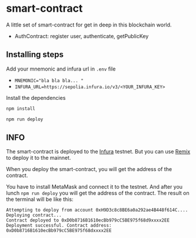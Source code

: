# smart-contract
A little set of smart-contract for get in deep in this blockchain world.

- AuthContract: register user, authenticate, getPublicKey  


## Installing steps 

Add your mnemonic and infura url in `.env` file
- `MNEMONIC="bla bla bla... "`    
- `INFURA_URL=https://sepolia.infura.io/v3/<YOUR_INFURA_KEY>`

Install the dependencies
``` bash 
npm install
```

``` bash
npm run deploy
```

## INFO
The smart-contract is deployed to the [Infura](https://app.infura.io/) testnet.
But you can use [Remix](https://remix.ethereum.org/) to deploy it to the mainnet.


When you deploy the smart-contract, you will get the address of the contract.

You have to install MetaMask and connect it to the testnet.
And after you lunch `npm run deploy` you will get the address of the contract.
The result on the terminal will be like this:

``` text 
Attempting to deploy from account 0xH9D3c8c8BE6a0a292ae4B448f614C....
Deploying contract...
Contract deployed to 0xD0b8716B1610ecBb979cC5BE975f68d9xxxx2EE
Deployment successful. Contract address: 0xD0b8716B1610ecBb979cC5BE975f68dxxxx2EE
```
